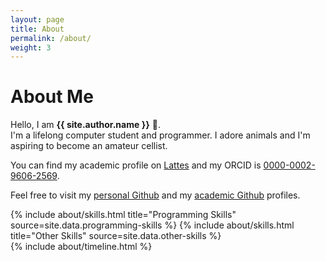 ```yaml
---
layout: page
title: About
permalink: /about/
weight: 3
---
```


# **About Me**

Hello, I am **{{ site.author.name }}** :wave:.<br>
I'm a lifelong computer student and programmer. I adore animals and I'm aspiring to become an amateur cellist.

You can find my academic profile on [Lattes](http://lattes.cnpq.br/9266478603595600) and my ORCID is [0000-0002-9606-2569](https://orcid.org/0000-0002-9606-2569).

Feel free to visit my [personal Github](https://github.com/lucas-lb-rocha) and my [academic Github](https://github.com/LucasBarbosaRocha) profiles.


<div class="row">
{% include about/skills.html title="Programming Skills" source=site.data.programming-skills %}
{% include about/skills.html title="Other Skills" source=site.data.other-skills %}
</div>

<div class="row">
{% include about/timeline.html %}
</div>
